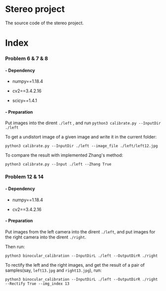 # Stereo project

The source code of the stereo project.

# Index

### Problem 6 & 7 & 8

#### - Dependency

* numpy==1.18.4

* cv2==3.4.2.16
* scicy==1.4.1

#### - Preparation 

Put images into the dirent `./left` , and run `python3 calibrate.py --InputDir ./left `

To get a undistort image of a given image and write it in the current folder:

`python3 calibrate.py --InputDir ./left --image_file ./left/left12.jpg`

To compare the result with implemented Zhang's method:

`python3 calibrate.py --Input ./left --Zhang True  `

### Problem 12 & 14

#### - Dependency

* numpy==1.18.4

* cv2==3.4.2.16

#### - Preparation

Put images from the left camera into the dirent `./left`, and put images for the right camera into the dirent `./right`.

Then run:

`python3 binocular_calibration --InputDirL ./left --OutputDirR ./right`

To rectify the left and the right images, and get the result of a pair of samples(say, `left13.jpg` and `right13.jpg`), run:

`python3 binocular_calibration --InputDirL ./left --OutputDirR ./right --Rectify True --img_index 13 `